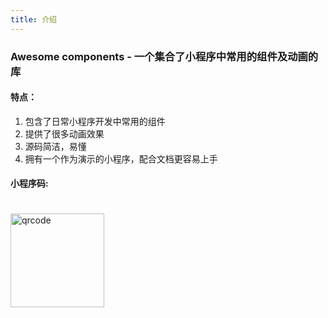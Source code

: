 ```yaml
---
title: 介绍
---
```


### Awesome components - 一个集合了小程序中常用的组件及动画的库

#### 特点：
1. 包含了日常小程序开发中常用的组件
2. 提供了很多动画效果
3. 源码简洁，易懂
4. 拥有一个作为演示的小程序，配合文档更容易上手

#### 小程序码:

<img :src="$withBase('/qrcode.jpg')" alt="qrcode" style="width: 150px; height: 150px; margin-top: 20px;">

